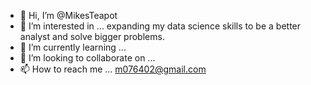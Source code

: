 - 👋 Hi, I’m @MikesTeapot
- 👀 I’m interested in ... expanding my data science skills to be a better analyst and solve bigger problems. 
- 🌱 I’m currently learning ...
- 💞️ I’m looking to collaborate on ...
- 📫 How to reach me ... m076402@gmail.com

<!---
MikesTeapot/MikesTeapot is a ✨ special ✨ repository because its `README.md` (this file) appears on your GitHub profile.
You can click the Preview link to take a look at your changes.
--->
